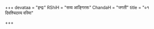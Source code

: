 +++
devataa = "इन्द्रः"
RShiH = "सव्य आङ्गिरसः"
ChandaH = "जगती"
title = "०१ दिवश्चिदस्य वरिमा"

+++

